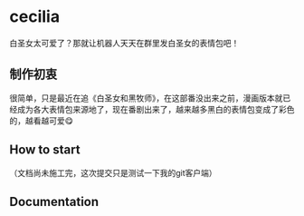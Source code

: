 # cecilia

白圣女太可爱了？那就让机器人天天在群里发白圣女的表情包吧！

## 制作初衷

很简单，只是最近在追《白圣女和黑牧师》，在这部番没出来之前，漫画版本就已经成为各大表情包来源地了，现在番剧出来了，越来越多黑白的表情包变成了彩色的，越看越可爱😋

## How to start
（文档尚未施工完，这次提交只是测试一下我的git客户端）
<!-- 1. generate project using `nb create` . -->
<!-- 2. create your plugin using `nb plugin create` . -->
<!-- 3. writing your plugins under `src/plugins` folder. -->
<!-- 4. run your bot using `nb run --reload` . -->

## Documentation

<!-- See [Docs](https://nonebot.dev/) -->
